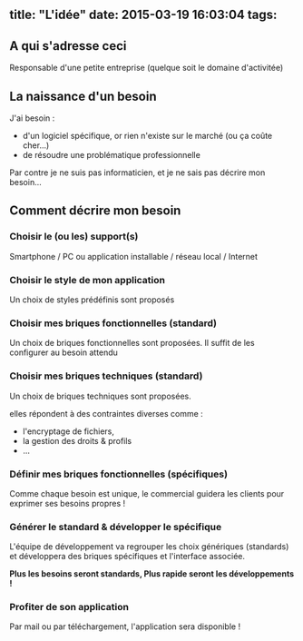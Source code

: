 title: "L'idée"
date: 2015-03-19 16:03:04
tags:
---

## A qui s'adresse ceci

Responsable d'une petite entreprise (quelque soit le domaine d'activitée)

## La naissance d'un besoin

J'ai besoin :

- d'un logiciel spécifique, or rien n'existe sur le marché (ou ça coûte cher...)
- de résoudre une problématique professionnelle

Par contre je ne suis pas informaticien, et je ne sais pas décrire mon besoin...

## Comment décrire mon besoin

### Choisir le (ou les) support(s)

Smartphone / PC ou application installable / réseau local / Internet

### Choisir le style de mon application

Un choix de styles prédéfinis sont proposés

### Choisir mes briques fonctionnelles (standard)

Un choix de briques fonctionnelles sont proposées. Il suffit de les configurer au besoin attendu

### Choisir mes briques techniques (standard)

Un choix de briques techniques sont proposées. 

elles répondent à des contraintes diverses comme :

- l'encryptage de fichiers, 
- la gestion des droits & profils
- ...

### Définir mes briques fonctionnelles (spécifiques)

Comme chaque besoin est unique, le commercial guidera les clients pour exprimer ses besoins propres !


### Générer le standard & développer le spécifique

L'équipe de développement va regrouper les choix génériques (standards) et développera des briques spécifiques et l'interface associée.

**Plus les besoins seront standards, Plus rapide seront les développements !**

### Profiter de son application

Par mail ou par téléchargement, l'application sera disponible !